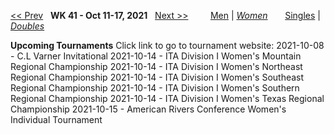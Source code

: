 [<< Prev](women_doubles_2140.md) &nbsp; **WK 41 - Oct 11-17, 2021** &nbsp; [Next >>](women_doubles_2142.md) &nbsp;&nbsp;&nbsp;&nbsp;&nbsp;&nbsp;&nbsp; [Men](./men_doubles_2141.md) &#124; [*Women*](./women_doubles_2141.md) &nbsp;&nbsp;&nbsp;&nbsp;&nbsp; [Singles](./women_singles_2141.md) &#124; [*Doubles*](./women_doubles_2141.md)

**Upcoming Tournaments**
Click link to go to tournament website:
  2021-10-08 - C.L Varner Invitational
  2021-10-14 - ITA Division I Women's Mountain Regional Championship
  2021-10-14 - ITA Division I Women's Northeast Regional Championship
  2021-10-14 - ITA Division I Women's Southeast Regional Championship
  2021-10-14 - ITA Division I Women's Southern Regional Championship
  2021-10-14 - ITA Division I Women's Texas Regional Championship
  2021-10-15 - American Rivers Conference Women's Individual Tournament